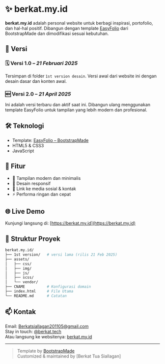 # ✨ berkat.my.id

**berkat.my.id** adalah personal website untuk berbagi inspirasi, portofolio, dan hal-hal positif. Dibangun dengan template [EasyFolio](https://bootstrapmade.com/easyfolio-bootstrap-portfolio-template/) dari BootstrapMade dan dimodifikasi sesuai kebutuhan.

## 📌 Versi

### 🗓️ Versi 1.0 – _21 Februari 2025_  
Tersimpan di folder `1st version desain`. Versi awal dari website ini dengan desain dasar dan konten awal.

### 🆕 Versi 2.0 – _21 April 2025_  
Ini adalah versi terbaru dan aktif saat ini. Dibangun ulang menggunakan template EasyFolio untuk tampilan yang lebih modern dan profesional.

## 🛠️ Teknologi

- Template: [EasyFolio – BootstrapMade](https://bootstrapmade.com/easyfolio-bootstrap-portfolio-template/)
- HTML5 & CSS3
- JavaScript

## 🎯 Fitur

- 🎨 Tampilan modern dan minimalis  
- 📱 Desain responsif  
- 🔗 Link ke media sosial & kontak  
- ⚡ Performa ringan dan cepat  

## 🌐 Live Demo

Kunjungi langsung di: [https://berkat.my.id](https://berkat.my.id)

## 📂 Struktur Proyek

```bash
berkat.my.id/
├── 1st version/   # versi lama (rilis 21 Feb 2025)
├── assets/
│   ├── css/
│   ├── img/
│   ├── js/
│   ├── scss/
│   └── vendor/
├── CNAME          # Konfigurasi domain
├── index.html     # File Utama
└── README.md      # Catatan
```

## 📫 Kontak

Email: Berkatsiallagan201105@gmail.com  
Stay in touch: [@berkat.tech](https://instagram.com/berkat.tech)  
Atau langsung ke websitenya: [berkat.my.id](https://berkat.my.id)

---

> Template by [BootstrapMade](https://bootstrapmade.com)  
> Customized & maintained by [Berkat Tua Siallagan]